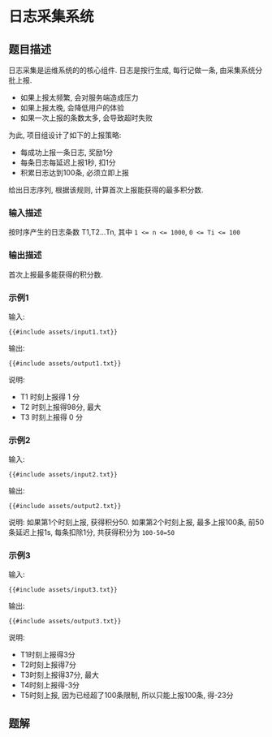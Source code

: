 # 日志采集系统

## 题目描述

日志采集是运维系统的的核心组件. 日志是按行生成, 每行记做一条, 由采集系统分批上报.

- 如果上报太频繁, 会对服务端造成压力
- 如果上报太晚, 会降低用户的体验
- 如果一次上报的条数太多, 会导致超时失败

为此, 项目组设计了如下的上报策略:

- 每成功上报一条日志, 奖励1分
- 每条日志每延迟上报1秒, 扣1分
- 积累日志达到100条, 必须立即上报

给出日志序列, 根据该规则, 计算首次上报能获得的最多积分数.

### 输入描述

按时序产生的日志条数 T1,T2…Tn, 其中 `1 <= n <= 1000`, `0 <= Ti <= 100`

### 输出描述

首次上报最多能获得的积分数.

### 示例1

输入:

```text
{{#include assets/input1.txt}}
```

输出:

```text
{{#include assets/output1.txt}}
```

说明:

- T1 时刻上报得 1 分
- T2 时刻上报得98分, 最大
- T3 时刻上报得 0 分

### 示例2

输入:

```text
{{#include assets/input2.txt}}
```

输出:

```text
{{#include assets/output2.txt}}
```

说明:
如果第1个时刻上报, 获得积分50. 如果第2个时刻上报, 最多上报100条, 前50条延迟上报1s, 每条扣除1分, 共获得积分为 `100-50=50`

### 示例3

输入:

```text
{{#include assets/input3.txt}}
```

输出:

```text
{{#include assets/output3.txt}}
```

说明:

- T1时刻上报得3分
- T2时刻上报得7分
- T3时刻上报得37分, 最大
- T4时刻上报得-3分
- T5时刻上报, 因为已经超了100条限制, 所以只能上报100条, 得-23分

## 题解